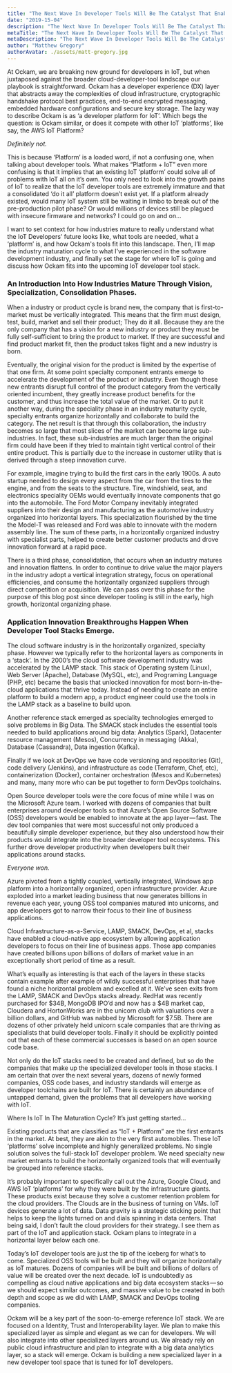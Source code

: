 ```yaml
---
title: "The Next Wave In Developer Tools Will Be The Catalyst That Enables The Internet Of Things."
date: "2019-15-04"
description: "The Next Wave In Developer Tools Will Be The Catalyst That Enables The Internet Of Things."
metaTitle: "The Next Wave In Developer Tools Will Be The Catalyst That Enables The Internet Of Things."
metaDescription: "The Next Wave In Developer Tools Will Be The Catalyst That Enables The Internet Of Things."
author: "Matthew Gregory"
authorAvatar: ./assets/matt-gregory.jpg
---
```

At Ockam, we are breaking new ground for developers in IoT, but when juxtaposed against the broader cloud-developer-tool landscape our playbook is straightforward. Ockam has a developer experience (DX) layer that abstracts away the complexities of cloud infrastructure, cryptographic handshake protocol best practices, end-to-end encrypted messaging, embedded hardware configurations and secure key storage. The lazy way to describe Ockam is as ‘a developer platform for IoT’. Which begs the question: is Ockam similar, or does it compete with other IoT ‘platforms’, like say, the AWS IoT Platform?

*Definitely not.*

This is because ‘Platform’ is a loaded word, if not a confusing one, when talking about developer tools. What makes “Platform + IoT” even more confusing is that it implies that an existing IoT ‘platform’ could solve all of problems with IoT all on it’s own. You only need to look into the growth pains of IoT to realize that the IoT developer tools are extremely immature and that a consolidated ‘do it all’ platform doesn’t exist yet. If a platform already existed, would many IoT system still be waiting in limbo to break out of the pre-production pilot phase? Or would millions of devices still be plagued with insecure firmware and networks? I could go on and on...

I want to set context for how industries mature to really understand what the IoT Developers’ future looks like, what tools are needed, what a ‘platform’ is, and how Ockam's tools fit into this landscape. Then, I’ll map the industry maturation cycle to what I’ve experienced in the software development industry, and finally set the stage for where IoT is going and discuss how Ockam fits into the upcoming IoT developer tool stack.

### An Introduction Into How Industries Mature Through Vision, Specialization, Consolidation Phases.

When a industry or product cycle is brand new, the company that is first-to-market must be vertically integrated. This means that the firm must design, test, build, market and sell their product; They do it all. Because they are the only company that has a vision for a new industry or product they must be fully self-sufficient to bring the product to market. If they are successful and find product market fit, then the product takes flight and a new industry is born.

Eventually, the original vision for the product is limited by the expertise of that one firm. At some point specialty component entrants emerge to accelerate the development of the product or industry. Even though these new entrants disrupt full control of the product category from the vertically oriented incumbent, they greatly increase product benefits for the customer, and thus increase the total value of the market. Or to put it another way, during the speciality phase in an industry maturity cycle, specialty entrants organize horizontally and collaborate to build the category. The net result is that through this collaboration, the industry becomes so large that most slices of the market can become large sub-industries. In fact, these sub-industries are much larger than the original firm could have been if they tried to maintain tight vertical control of their entire product. This is partially due to the increase in customer utility that is derived through a steep innovation curve.

For example, imagine trying to build the first cars in the early 1900s. A auto startup needed to design every aspect from the car from the tires to the engine, and from the seats to the structure. Tire, windshield, seat, and electronics speciality OEMs would eventually innovate components that go into the automobile. The Ford Motor Company inevitably integrated suppliers into their design and manufacturing as the automotive industry organized into horizontal layers. This specialization flourished by the time the Model-T was released and Ford was able to innovate with the modern assembly line. The sum of these parts, in a horizontally organized industry with specialist parts, helped to create better customer products and drove innovation forward at a rapid pace.

There is a third phase, consolidation, that occurs when an industry matures and innovation flattens. In order to continue to drive value the major players in the industry adopt a vertical integration strategy, focus on operational efficiencies, and consume the horizontally organized suppliers through direct competition or acquisition. We can pass over this phase for the purpose of this blog post since developer tooling is still in the early, high growth, horizontal organizing phase.

### Application Innovation Breakthroughs Happen When Developer Tool Stacks Emerge.

The cloud software industry is in the horizontally organized, specialty phase. However we typically refer to the horizontal layers as components in a ‘stack’. In the 2000’s the cloud software development industry was accelerated by the LAMP stack. This stack of Operating system (Linux), Web Server (Apache), Database (MySQL, etc), and Programing Language (PHP, etc) became the basis that unlocked innovation for most born-in-the-cloud applications that thrive today. Instead of needing to create an entire platform to build a modern app, a product engineer could use the tools in the LAMP stack as a baseline to build upon.

Another reference stack emerged as speciality technologies emerged to solve problems in Big Data. The SMACK stack includes the essential tools needed to build applications around big data: Analytics (Spark), Datacenter resource management (Mesos), Concurrency in messaging (Akka), Database (Cassandra), Data ingestion (Kafka).

Finally if we look at DevOps we have code versioning and repositories (Git), code delivery (Jenkins), and infrastructure as code (Terraform, Chef, etc), containerization (Docker), container orchestration (Mesos and Kubernetes) and many, many more who can be put together to form DevOps toolchains.

Open Source developer tools were the core focus of mine while I was on the Microsoft Azure team. I worked with dozens of companies that built enterprises around developer tools so that Azure’s Open Source Software (OSS) developers would be enabled to innovate at the app layer — fast. The dev tool companies that were most successful not only produced a beautifully simple developer experience, but they also understood how their products would integrate into the broader developer tool ecosystems. This further drove developer productivity when developers built their applications around stacks.

*Everyone won.*

Azure pivoted from a tightly coupled, vertically integrated, Windows app platform into a horizontally organized, open infrastructure provider. Azure exploded into a market leading business that now generates billions in revenue each year, young OSS tool companies matured into unicorns, and app developers got to narrow their focus to their line of business applications.

Cloud Infrastructure-as-a-Service, LAMP, SMACK, DevOps, et al, stacks have enabled a cloud-native app ecosystem by allowing application developers to focus on their line of business apps. Those app companies have created billions upon billions of dollars of market value in an exceptionally short period of time as a result.

What’s equally as interesting is that each of the layers in these stacks contain example after example of wildly successful enterprises that have found a niche horizontal problem and excelled at it. We’ve seen exits from the LAMP, SMACK and DevOps stacks already. RedHat was recently purchased for $34B, MongoDB IPO’d and now has a $4B market cap, Cloudera and HortonWorks are in the unicorn club with valuations over a billion dollars, and GitHub was nabbed by Microsoft for $7.5B. There are dozens of other privately held unicorn scale companies that are thriving as specialists that build developer tools. Finally it should be explicitly pointed out that each of these commercial successes is based on an open source code base.

Not only do the IoT stacks need to be created and defined, but so do the companies that make up the specialized developer tools in those stacks. I am certain that over the next several years, dozens of newly formed companies, OSS code bases, and industry standards will emerge as developer toolchains are built for IoT. There is certainly an abundance of untapped demand, given the problems that all developers have working with IoT.

Where Is IoT In The Maturation Cycle?
It’s just getting started…

Existing products that are classified as “IoT + Platform” are the first entrants in the market. At best, they are akin to the very first automobiles. These IoT ‘platforms’ solve incomplete and highly generalized problems. No single solution solves the full-stack IoT developer problem. We need specialty new market entrants to build the horizontally organized tools that will eventually be grouped into reference stacks.

It’s probably important to specifically call out the Azure, Google Cloud, and AWS IoT ‘platforms’ for why they were built by the infrastructure giants. These products exist because they solve a customer retention problem for the cloud providers. The Clouds are in the business of turning on VMs. IoT devices generate a lot of data. Data gravity is a strategic sticking point that helps to keep the lights turned on and dials spinning in data centers. That being said, I don’t fault the cloud providers for their strategy. I see them as part of the IoT and application stack. Ockam plans to integrate in a horizontal layer below each one.

Today’s IoT developer tools are just the tip of the iceberg for what’s to come. Specialized OSS tools will be built and they will organize horizontally as IoT matures. Dozens of companies will be built and billions of dollars of value will be created over the next decade. IoT is undoubtedly as compelling as cloud native applications and big data ecosystem stacks — so we should expect similar outcomes, and massive value to be created in both depth and scope as we did with LAMP, SMACK and DevOps tooling companies.

Ockam will be a key part of the soon-to-emerge reference IoT stack. We are focused on a Identity, Trust and Interoperability layer. We plan to make this specialized layer as simple and elegant as we can for developers. We will also integrate into other specialized layers around us. We already rely on public cloud infrastructure and plan to integrate with a big data analytics layer, so a stack will emerge. Ockam is building a new specialized layer in a new developer tool space that is tuned for IoT developers.
